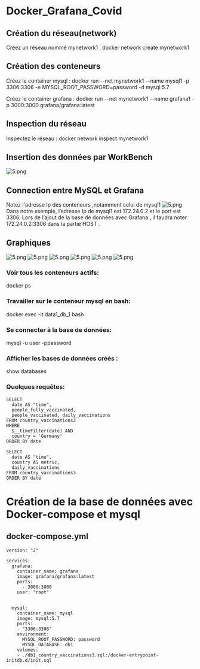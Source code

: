 # Docker_Grafana_Covid

## Création du réseau(network)

Créez un réseau nommé mynetwork1 : docker network create mynetwork1



## Création des conteneurs

Créez le container mysql : docker run --net mynetwork1 --name mysql1 -p 3306:3306 -e
 MYSQL_ROOT_PASSWORD=password -d mysql:5.7 

Créez le container grafana : docker run --net mynetwork1 --name grafana1 -p 3000:3000 grafana/grafana:latest

## Inspection du réseau

Inspectez le réseau : docker network inspect mynetwork1

## Insertion des données par WorkBench

![5.png](./grafana_docker_brief/MySQLWorkbench.png)


## Connection entre MySQL et Grafana

Notez l'adresse Ip des conteneurs ,notamment celui de mysql1 
![5.png](./grafana_docker_brief/Capture_network.JPG)
Dans notre exemple, l’adresse Ip de mysql1 est 172.24.0.2 et le port est 3306. 
Lors de l’ajout de la base de données avec Grafana , il faudra noter 172.24.0.2:3306 dans la partie HOST . 


## Graphiques

![5.png](./grafana_docker_brief/Capture_bar.JPG)
![5.png](./grafana_docker_brief/Capture_bar_2.JPG)
![5.png](./grafana_docker_brief/Capture_heatmap.JPG)
![5.png](./grafana_docker_brief/Capture_hundred.JPG)
![5.png](./grafana_docker_brief/Capture_lines.JPG)
![5.png](./grafana_docker_brief/Capture_stats.JPG)



### Voir tous les conteneurs actifs:
docker ps

### Travailler sur le conteneur mysql en bash:
docker exec -it data1_db_1 bash

### Se connecter à la base de données:
mysql -u user -ppassword

### Afficher les bases de données créés : 
show databases

### Quelques requêtes:
```
SELECT
  date AS "time",
  people_fully_vaccinated,
  people_vaccinated, daily_vaccinations
FROM country_vaccinations3
WHERE
  $__timeFilter(date) AND
  country = 'Germany'
ORDER BY date
```

```
SELECT
  date AS "time",
  country AS metric,
  daily_vaccinations
FROM country_vaccinations3
ORDER BY date
```

# Création de la base de données avec Docker-compose et mysql

## docker-compose.yml 

```
version: "2"

services:
  grafana:
    container_name: grafana
    image: grafana/grafana:latest
    ports:
      - 3000:3000
    user: "root"


  mysql:
    container_name: mysql
    image: mysql:5.7
    ports:
    - "3306:3306"
    environment:
      MYSQL_ROOT_PASSWORD: password
      MYSQL_DATABASE: db1
    volumes:
    - ./db1_country_vaccinations3.sql:/docker-entrypoint-initdb.d/init.sql
  
```
  
  
